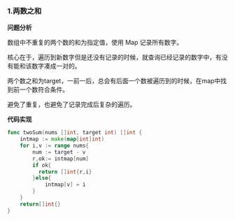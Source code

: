 ### 1.两数之和

**问题分析**

数组中不重复的两个数的和为指定值，使用 Map 记录所有数字。

核心在于，遍历到新数字但是还没有记录的时候，就查询已经记录的数字中，有没有能和该数字凑成一对的。

两个数之和为target，一前一后，总会有后面一个数被遍历到的时候，在map中找到前一个数符合条件。

避免了重复，也避免了记录完成后复杂的遍历。

**代码实现**

```go
func twoSum(nums []int, target int) []int {
    intmap := make(map[int]int)
    for i,v := range nums{
        num := target - v
        r,ok:= intmap[num]
        if ok{
          return []int{r,i}
        }else{
            intmap[v] = i
        }
    }
    return[]int{}
}
```






